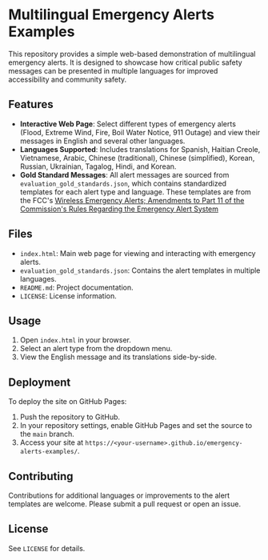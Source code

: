 # Multilingual Emergency Alerts Examples

This repository provides a simple web-based demonstration of multilingual emergency alerts. It is designed to showcase how critical public safety messages can be presented in multiple languages for improved accessibility and community safety.

## Features

- **Interactive Web Page**: Select different types of emergency alerts (Flood, Extreme Wind, Fire, Boil Water Notice, 911 Outage) and view their messages in English and several other languages.
- **Languages Supported**: Includes translations for Spanish, Haitian Creole, Vietnamese, Arabic, Chinese (traditional), Chinese (simplified), Korean, Russian, Ukrainian, Tagalog, Hindi, and Korean.
- **Gold Standard Messages**: All alert messages are sourced from `evaluation_gold_standards.json`, which contains standardized templates for each alert type and language. These templates are from the FCC's [Wireless Emergency Alerts; Amendments to Part 11 of the Commission's Rules Regarding the Emergency Alert System](https://www.fcc.gov/document/fcc-adopts-implementation-requirements-multilingual-wea-template)

## Files

- `index.html`: Main web page for viewing and interacting with emergency alerts.
- `evaluation_gold_standards.json`: Contains the alert templates in multiple languages.
- `README.md`: Project documentation.
- `LICENSE`: License information.

## Usage

1. Open `index.html` in your browser.
2. Select an alert type from the dropdown menu.
3. View the English message and its translations side-by-side.

## Deployment

To deploy the site on GitHub Pages:

1. Push the repository to GitHub.
2. In your repository settings, enable GitHub Pages and set the source to the `main` branch.
3. Access your site at `https://<your-username>.github.io/emergency-alerts-examples/`.

## Contributing

Contributions for additional languages or improvements to the alert templates are welcome. Please submit a pull request or open an issue.

## License

See `LICENSE` for details.
